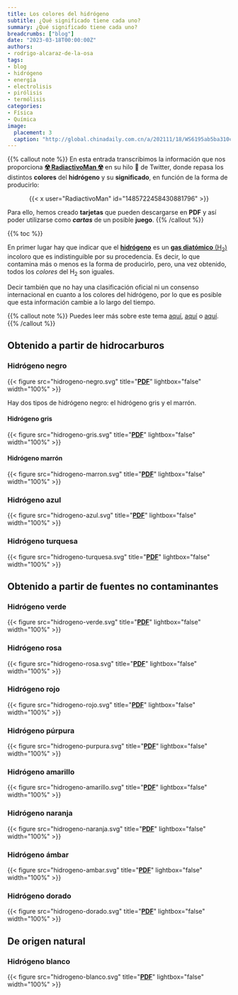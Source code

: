 ```yaml
---
title: Los colores del hidrógeno
subtitle: ¿Qué significado tiene cada uno?
summary: ¿Qué significado tiene cada uno?
breadcrumbs: ["blog"]
date: "2023-03-18T00:00:00Z"
authors:
- rodrigo-alcaraz-de-la-osa
tags:
- blog
- hidrógeno
- energía
- electrolisis
- pirólisis
- termólisis
categories:
- Física
- Química
image:
  placement: 3
  caption: "http://global.chinadaily.com.cn/a/202111/18/WS6195ab5ba310cdd39bc75fe7.html"
---
```


{{% callout note %}}
En esta entrada transcribimos la información que nos proporciona [**☢️ RadiactivoMan ☢️**](https://twitter.com/RadiactivoMan) en su hilo 🧵 de Twitter, donde repasa los distintos **colores** del **hidrógeno** y su **significado**, en función de la forma de producirlo:

<div align="center">
{{< x user="RadiactivoMan" id="1485722458430881796" >}}
</div>

Para ello, hemos creado **tarjetas** que pueden descargarse en **PDF** y así poder utilizarse como ***cartas*** de un posible **juego**.
{{% /callout %}}

{{% toc %}}

En primer lugar hay que indicar que el [**hidrógeno**](https://es.wikipedia.org/wiki/Hidrógeno) es un [**gas diatómico** (H<sub>2</sub>)](https://es.wikipedia.org/wiki/Molécula_diatómica) incoloro que es indistinguible por su procedencia. Es decir, lo que contamina más o menos es la forma de producirlo, pero, una vez obtenido, todos los *colores* del H<sub>2</sub> son iguales.

Decir también que no hay una clasificación oficial ni un consenso internacional en cuanto a los colores del hidrógeno, por lo que es posible que esta información cambie a lo largo del tiempo.

{{% callout note %}}
Puedes leer más sobre este tema [aquí](https://fundaciondescubre.es/recursos/los-colores-del-hidrogeno/), [aquí](https://goodnewenergy.enagas.es/innovadores/del-gris-al-verde-los-colores-del-hidrogeno/) o [aquí](https://www.newtral.es/tipos-hidrogeno-colores-verde-azul-rosa-barmar/20221027/).
{{% /callout %}}

## Obtenido a partir de hidrocarburos

### Hidrógeno negro

{{< figure src="hidrogeno-negro.svg" title="[**PDF**](hidrogeno-negro.pdf)" lightbox="false" width="100%" >}}

Hay dos tipos de hidrógeno negro: el hidrógeno gris y el marrón.

#### Hidrógeno gris

{{< figure src="hidrogeno-gris.svg" title="[**PDF**](hidrogeno-gris.pdf)" lightbox="false" width="100%" >}}

#### Hidrógeno marrón

{{< figure src="hidrogeno-marron.svg" title="[**PDF**](hidrogeno-marron.pdf)" lightbox="false" width="100%" >}}

### Hidrógeno azul

{{< figure src="hidrogeno-azul.svg" title="[**PDF**](hidrogeno-azul.pdf)" lightbox="false" width="100%" >}}

### Hidrógeno turquesa

{{< figure src="hidrogeno-turquesa.svg" title="[**PDF**](hidrogeno-turquesa.pdf)" lightbox="false" width="100%" >}}

## Obtenido a partir de fuentes no contaminantes

### Hidrógeno verde

{{< figure src="hidrogeno-verde.svg" title="[**PDF**](hidrogeno-verde.pdf)" lightbox="false" width="100%" >}}

### Hidrógeno rosa

{{< figure src="hidrogeno-rosa.svg" title="[**PDF**](hidrogeno-rosa.pdf)" lightbox="false" width="100%" >}}

### Hidrógeno rojo

{{< figure src="hidrogeno-rojo.svg" title="[**PDF**](hidrogeno-rojo.pdf)" lightbox="false" width="100%" >}}

### Hidrógeno púrpura

{{< figure src="hidrogeno-purpura.svg" title="[**PDF**](hidrogeno-purpura.pdf)" lightbox="false" width="100%" >}}

### Hidrógeno amarillo

{{< figure src="hidrogeno-amarillo.svg" title="[**PDF**](hidrogeno-amarillo.pdf)" lightbox="false" width="100%" >}}

### Hidrógeno naranja

{{< figure src="hidrogeno-naranja.svg" title="[**PDF**](hidrogeno-naranja.pdf)" lightbox="false" width="100%" >}}

### Hidrógeno ámbar

{{< figure src="hidrogeno-ambar.svg" title="[**PDF**](hidrogeno-ambar.pdf)" lightbox="false" width="100%" >}}

### Hidrógeno dorado

{{< figure src="hidrogeno-dorado.svg" title="[**PDF**](hidrogeno-dorado.pdf)" lightbox="false" width="100%" >}}

## De origen natural

### Hidrógeno blanco

{{< figure src="hidrogeno-blanco.svg" title="[**PDF**](hidrogeno-blanco.pdf)" lightbox="false" width="100%" >}}